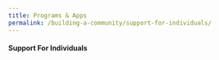 ```yaml
---
title: Programs & Apps
permalink: /building-a-community/support-for-individuals/
---
```


#### **Support For Individuals**

